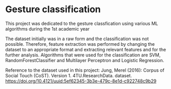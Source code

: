 # Gesture classification
This project was dedicated to the gesture classfication using various ML algorithms during the 1st academic year

The dataset initially was in a raw form and the classification was not possible. Therefore, feature extraction was performed by changing the dataset to an appropriate format and extracting relevant features and for the further analysis. Algorithms that were used for the classification are SVM, RandomForestClassifier and Multilayer Perceptron and Logistic Regression.

Reference to the dataset used in this project:
Jung, Merel (2016): Corpus of Social Touch (CoST). Version 1. 4TU.ResearchData. dataset. https://doi.org/10.4121/uuid:5ef62345-3b3e-479c-8e1d-c922748c9b29

